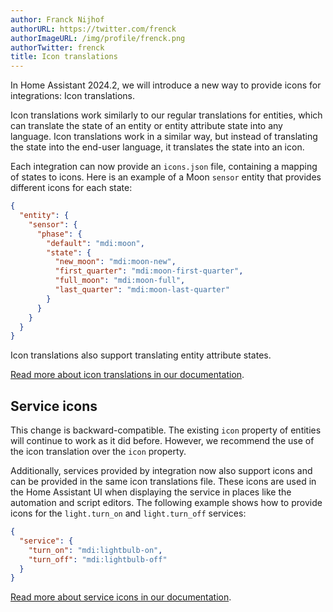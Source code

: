 ```yaml
---
author: Franck Nijhof
authorURL: https://twitter.com/frenck
authorImageURL: /img/profile/frenck.png
authorTwitter: frenck
title: Icon translations
---
```


In Home Assistant 2024.2, we will introduce a new way to provide icons for integrations: Icon translations.

Icon translations work similarly to our regular translations for entities, which can translate the state of an entity or entity attribute state into any language. Icon translations work in a similar way, but instead of translating the state into the end-user language, it translates the state into an icon.

Each integration can now provide an `icons.json` file, containing a mapping of states to icons. Here is an example of a Moon `sensor` entity that provides different icons for each state:

```json
{
  "entity": {
    "sensor": {
      "phase": {
        "default": "mdi:moon",
        "state": {
          "new_moon": "mdi:moon-new",
          "first_quarter": "mdi:moon-first-quarter",
          "full_moon": "mdi:moon-full",
          "last_quarter": "mdi:moon-last-quarter"
        }
      }
    }
  }
}
```

Icon translations also support translating entity attribute states.

[Read more about icon translations in our documentation](/docs/core/entity#icons).

## Service icons

This change is backward-compatible. The existing `icon` property of entities will continue to work as it did before. However, we recommend the use of the icon translation over the `icon` property.

Additionally, services provided by integration now also support icons and can be provided in the same icon translations file. These icons are used in the Home Assistant UI when displaying the service in places like the automation and script editors. The following example shows how to provide icons for the `light.turn_on` and `light.turn_off` services:

```json
{
  "service": {
    "turn_on": "mdi:lightbulb-on",
    "turn_off": "mdi:lightbulb-off"
  }
}
```

[Read more about service icons in our documentation](/docs/dev_101_services#icons).

